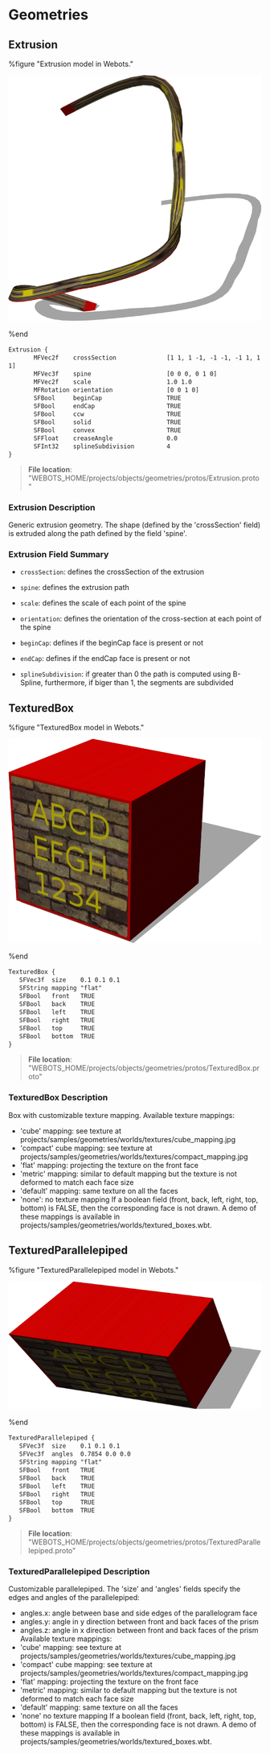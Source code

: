 # Geometries

## Extrusion

%figure "Extrusion model in Webots."

![Extrusion](images/objects/geometries/Extrusion/model.png)

%end

```
Extrusion {
       MFVec2f    crossSection              [1 1, 1 -1, -1 -1, -1 1, 1 1]   
       MFVec3f    spine                     [0 0 0, 0 1 0]                  
       MFVec2f    scale                     1.0 1.0                         
       MFRotation orientation               [0 0 1 0]                       
       SFBool     beginCap                  TRUE                            
       SFBool     endCap                    TRUE                            
       SFBool     ccw                       TRUE
       SFBool     solid                     TRUE
       SFBool     convex                    TRUE
       SFFloat    creaseAngle               0.0
       SFInt32    splineSubdivision         4                               
}
```

> **File location**: "WEBOTS\_HOME/projects/objects/geometries/protos/Extrusion.proto"

### Extrusion Description

Generic extrusion geometry.
The shape (defined by the 'crossSection' field) is extruded along the path defined by the field 'spine'.

### Extrusion Field Summary

- `crossSection`: defines the crossSection of the extrusion

- `spine`: defines the extrusion path

- `scale`: defines the scale of each point of the spine

- `orientation`: defines the orientation of the cross-section at each point of the spine

- `beginCap`: defines if the beginCap face is present or not

- `endCap`: defines if the endCap face is present or not

- `splineSubdivision`: if greater than 0 the path is computed using B-Spline, furthermore, if biger than 1, the segments are subdivided

## TexturedBox

%figure "TexturedBox model in Webots."

![TexturedBox](images/objects/geometries/TexturedBox/model.png)

%end

```
TexturedBox {
   SFVec3f  size    0.1 0.1 0.1
   SFString mapping "flat"
   SFBool   front   TRUE
   SFBool   back    TRUE
   SFBool   left    TRUE
   SFBool   right   TRUE
   SFBool   top     TRUE
   SFBool   bottom  TRUE
}
```

> **File location**: "WEBOTS\_HOME/projects/objects/geometries/protos/TexturedBox.proto"

### TexturedBox Description

Box with customizable texture mapping.
Available texture mappings:
- 'cube' mapping: see texture at projects/samples/geometries/worlds/textures/cube\_mapping.jpg
- 'compact' cube mapping: see texture at projects/samples/geometries/worlds/textures/compact\_mapping.jpg
- 'flat' mapping: projecting the texture on the front face
- 'metric' mapping: similar to default mapping but the texture is not deformed to match each face size
- 'default' mapping: same texture on all the faces
- 'none': no texture mapping
If a boolean field (front, back, left, right, top, bottom) is FALSE, then the corresponding face is not drawn.
A demo of these mappings is available in projects/samples/geometries/worlds/textured\_boxes.wbt.

## TexturedParallelepiped

%figure "TexturedParallelepiped model in Webots."

![TexturedParallelepiped](images/objects/geometries/TexturedParallelepiped/model.png)

%end

```
TexturedParallelepiped {
   SFVec3f  size    0.1 0.1 0.1
   SFVec3f  angles  0.7854 0.0 0.0
   SFString mapping "flat"
   SFBool   front   TRUE
   SFBool   back    TRUE
   SFBool   left    TRUE
   SFBool   right   TRUE
   SFBool   top     TRUE
   SFBool   bottom  TRUE
}
```

> **File location**: "WEBOTS\_HOME/projects/objects/geometries/protos/TexturedParallelepiped.proto"

### TexturedParallelepiped Description

Customizable parallelepiped.
The 'size' and 'angles' fields specify the edges and angles of the parallelepiped:
- angles.x: angle between base and side edges of the parallelogram face
- angles.y: angle in y direction between front and back faces of the prism
- angles.z: angle in x direction between front and back faces of the prism
Available texture mappings:
- 'cube' mapping: see texture at projects/samples/geometries/worlds/textures/cube\_mapping.jpg
- 'compact' cube mapping: see texture at projects/samples/geometries/worlds/textures/compact\_mapping.jpg
- 'flat' mapping: projecting the texture on the front face
- 'metric' mapping: similar to default mapping but the texture is not deformed to match each face size
- 'default' mapping: same texture on all the faces
- 'none' no texture mapping
If a boolean field (front, back, left, right, top, bottom) is FALSE, then the corresponding face is not drawn.
A demo of these mappings is available in projects/samples/geometries/worlds/textured\_boxes.wbt.

